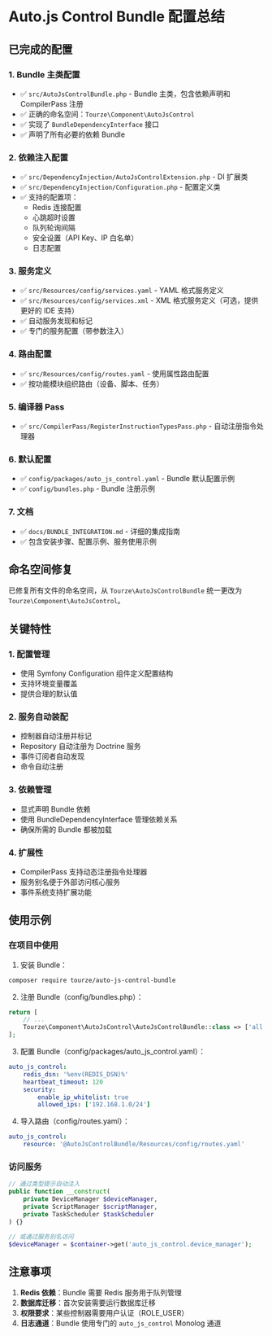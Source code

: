 # Auto.js Control Bundle 配置总结

## 已完成的配置

### 1. Bundle 主类配置
- ✅ `src/AutoJsControlBundle.php` - Bundle 主类，包含依赖声明和 CompilerPass 注册
- ✅ 正确的命名空间：`Tourze\Component\AutoJsControl`
- ✅ 实现了 `BundleDependencyInterface` 接口
- ✅ 声明了所有必要的依赖 Bundle

### 2. 依赖注入配置
- ✅ `src/DependencyInjection/AutoJsControlExtension.php` - DI 扩展类
- ✅ `src/DependencyInjection/Configuration.php` - 配置定义类
- ✅ 支持的配置项：
  - Redis 连接配置
  - 心跳超时设置
  - 队列轮询间隔
  - 安全设置（API Key、IP 白名单）
  - 日志配置

### 3. 服务定义
- ✅ `src/Resources/config/services.yaml` - YAML 格式服务定义
- ✅ `src/Resources/config/services.xml` - XML 格式服务定义（可选，提供更好的 IDE 支持）
- ✅ 自动服务发现和标记
- ✅ 专门的服务配置（带参数注入）

### 4. 路由配置
- ✅ `src/Resources/config/routes.yaml` - 使用属性路由配置
- ✅ 按功能模块组织路由（设备、脚本、任务）

### 5. 编译器 Pass
- ✅ `src/CompilerPass/RegisterInstructionTypesPass.php` - 自动注册指令处理器

### 6. 默认配置
- ✅ `config/packages/auto_js_control.yaml` - Bundle 默认配置示例
- ✅ `config/bundles.php` - Bundle 注册示例

### 7. 文档
- ✅ `docs/BUNDLE_INTEGRATION.md` - 详细的集成指南
- ✅ 包含安装步骤、配置示例、服务使用示例

## 命名空间修复
已修复所有文件的命名空间，从 `Tourze\AutoJsControlBundle` 统一更改为 `Tourze\Component\AutoJsControl`。

## 关键特性

### 1. 配置管理
- 使用 Symfony Configuration 组件定义配置结构
- 支持环境变量覆盖
- 提供合理的默认值

### 2. 服务自动装配
- 控制器自动注册并标记
- Repository 自动注册为 Doctrine 服务
- 事件订阅者自动发现
- 命令自动注册

### 3. 依赖管理
- 显式声明 Bundle 依赖
- 使用 BundleDependencyInterface 管理依赖关系
- 确保所需的 Bundle 都被加载

### 4. 扩展性
- CompilerPass 支持动态注册指令处理器
- 服务别名便于外部访问核心服务
- 事件系统支持扩展功能

## 使用示例

### 在项目中使用

1. 安装 Bundle：
```bash
composer require tourze/auto-js-control-bundle
```

2. 注册 Bundle（config/bundles.php）：
```php
return [
    // ...
    Tourze\Component\AutoJsControl\AutoJsControlBundle::class => ['all' => true],
];
```

3. 配置 Bundle（config/packages/auto_js_control.yaml）：
```yaml
auto_js_control:
    redis_dsn: '%env(REDIS_DSN)%'
    heartbeat_timeout: 120
    security:
        enable_ip_whitelist: true
        allowed_ips: ['192.168.1.0/24']
```

4. 导入路由（config/routes.yaml）：
```yaml
auto_js_control:
    resource: '@AutoJsControlBundle/Resources/config/routes.yaml'
```

### 访问服务

```php
// 通过类型提示自动注入
public function __construct(
    private DeviceManager $deviceManager,
    private ScriptManager $scriptManager,
    private TaskScheduler $taskScheduler
) {}

// 或通过服务别名访问
$deviceManager = $container->get('auto_js_control.device_manager');
```

## 注意事项

1. **Redis 依赖**：Bundle 需要 Redis 服务用于队列管理
2. **数据库迁移**：首次安装需要运行数据库迁移
3. **权限要求**：某些控制器需要用户认证（ROLE_USER）
4. **日志通道**：Bundle 使用专门的 `auto_js_control` Monolog 通道